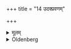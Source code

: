 +++
title = "14 उदक्प्रवणम्"

+++

<details><summary>मूलम्</summary>

उदक्प्रवणम् १४
</details>

<details><summary>Oldenberg</summary>

14. Inclined towards the north.
</details>

